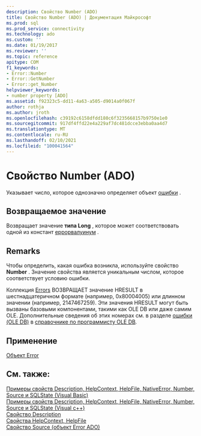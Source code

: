 ```yaml
---
description: Свойство Number (ADO)
title: Свойство Number (ADO) | Документация Майкрософт
ms.prod: sql
ms.prod_service: connectivity
ms.technology: ado
ms.custom: ''
ms.date: 01/19/2017
ms.reviewer: ''
ms.topic: reference
apitype: COM
f1_keywords:
- Error::Number
- Error::GetNumber
- Error::get_Number
helpviewer_keywords:
- number property [ADO]
ms.assetid: f92323c5-dd11-4a63-a505-d9014a0f067f
author: rothja
ms.author: jroth
ms.openlocfilehash: c39192c6158dfdd180c6f3235668157b9750e1e0
ms.sourcegitcommit: 917df4ffd22e4a229af7dc481dcce3ebba0aa4d7
ms.translationtype: MT
ms.contentlocale: ru-RU
ms.lasthandoff: 02/10/2021
ms.locfileid: "100041564"
---
```

# <a name="number-property-ado"></a>Свойство Number (ADO)
Указывает число, которое однозначно определяет объект [ошибки](./error-object.md) .  
  
## <a name="return-value"></a>Возвращаемое значение  
 Возвращает значение **типа Long** , которое может соответствовать одной из констант [еррорвалуинум](./errorvalueenum.md) .  
  
## <a name="remarks"></a>Remarks  
 Чтобы определить, какая ошибка возникла, используйте свойство **Number** . Значение свойства является уникальным числом, которое соответствует условию ошибки.  
  
 Коллекция [Errors](./errors-collection-ado.md) ВОЗВРАЩАЕТ значение HRESULT в шестнадцатеричном формате (например, 0x80004005) или длинном значении (например, 2147467259). Эти значения HRESULT могут быть вызваны базовыми компонентами, такими как OLE DB или даже самим OLE. Дополнительные сведения об этих номерах см. в разделе [ошибки (OLE DB)](/previous-versions/windows/desktop/ms724533(v=vs.85)) в [справочнике по программисту OLE DB](/previous-versions/windows/desktop/ms713643(v=vs.85))*.*  
  
## <a name="applies-to"></a>Применение  
 [Объект Error](./error-object.md)  
  
## <a name="see-also"></a>См. также:  
 [Примеры свойств Description, HelpContext, HelpFile, NativeError, Number, Source и SQLState (Visual Basic)](./description-helpcontext-helpfile-nativeerror-number-source-example-vb.md)   
 [Примеры свойств Description, HelpContext, HelpFile, NativeError, Number, Source и SQLState (Visual c++)](./description-helpcontext-helpfile-nativeerror-number-source-example-vc.md)   
 [Свойство Description](./description-property.md)   
 [Свойства HelpContext, HelpFile](./helpcontext-helpfile-properties.md)   
 [Свойство Source (объект Error ADO)](./source-property-ado-error.md)